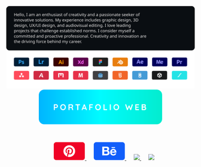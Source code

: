 <a href="#">
    <img src="https://raw.githubusercontent.com/Juan-Sebastian-Rios-Martinez/juan-sebastian-rios-martinez/ff5e10646d24aae9f6fedddca4e9d6849e0f6eba/svg/p1.svg" />
</a>
<div align="center">
    <a href="https://juan-sebastian-rios-martinez.github.io/Portafolio/">
        <img width="330"
            src="https://raw.githubusercontent.com/Juan-Sebastian-Rios-Martinez/juan-sebastian-rios-martinez/1a35d64afbdc8a356af4b2901b88b8c6ac0d0de7/svg/p2.svg" />
    </a>
</div>

&nbsp;

<div align="center">
    &nbsp;&nbsp;&nbsp;&nbsp;
    <a href="https://co.pinterest.com/JuanSebastianRiosMartinez/" target="_blank" >
        <img width="83" src="https://raw.githubusercontent.com/Juan-Sebastian-Rios-Martinez/juan-sebastian-rios-martinez/1a35d64afbdc8a356af4b2901b88b8c6ac0d0de7/svg/i1.svg" />
    </a>
    &nbsp;&nbsp;&nbsp;&nbsp;
    <a href="https://www.behance.net/JuanSebastianRios" target="_blank">
        <img width="83"
            src="https://raw.githubusercontent.com/Juan-Sebastian-Rios-Martinez/juan-sebastian-rios-martinez/1a35d64afbdc8a356af4b2901b88b8c6ac0d0de7/svg/i2.svg" />
    </a>
       &nbsp;&nbsp;&nbsp;&nbsp;
    <a href="#" target="_blank">
        <img width="83"src="https://github.com/user-attachments/assets/7e5c6345-6af8-4618-a97f-d5e504a38e0b"/>
    </a>
    &nbsp;&nbsp;&nbsp;&nbsp;
     <a href="https://cults3d.com/@ENFOQUEi" target="_blank">
        <img  width="83"
      src="https://github.com/user-attachments/assets/6bf09e20-4649-49ca-b983-ef284c29cd44"/>
    
</div>

